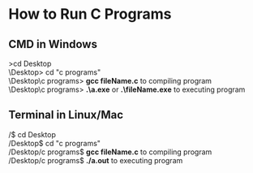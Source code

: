 # How to Run C Programs

## CMD in Windows
\>cd Desktop<br>
\Desktop> cd "c programs"<br>
\Desktop\c programs> **gcc fileName.c**		to compiling program<br>
\Desktop\c programs> **.\a.exe** or **.\fileName.exe**	to executing program<br>

## Terminal in Linux/Mac
/$ cd Desktop<br>
/Desktop$ cd "c programs"<br>
/Desktop/c programs$ **gcc fileName.c**		to compiling program<br>
/Desktop/c programs$ **./a.out**		to executing program<br>
